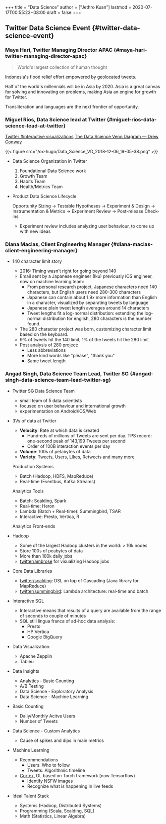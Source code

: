 +++
title = "Data Science"
author = ["Jethro Kuan"]
lastmod = 2020-07-17T00:55:23+08:00
draft = false
+++

## Twitter Data Science Event {#twitter-data-science-event}

### Maya Hari, Twitter Managing Director APAC {#maya-hari-twitter-managing-director-apac}

> World's largest collection of human thought

Indonesia's flood relief effort empowered by geolocated tweets.

Half of the world's millennials will be in Asia by 2020. Asia is a
great canvas for solving and innovating on problems, making Asia an
engine for growth for Twitter.

Transliteration and languages are the next frontier of opportunity.

### Miguel Rios, Data Science lead at Twitter {#miguel-rios-data-science-lead-at-twitter}

[Twitter #interactive visualizations](https://interactive.twitter.com/)
[The Data Science Venn Diagram — Drew Conway](http://drewconway.com/zia/2013/3/26/the-data-science-venn-diagram)

{{< figure src="/ox-hugo/Data_Science_VD_2018-12-06_19-05-38.png" >}}

<!--list-separator-->

- Data Science Organization in Twitter

  1.  Foundational Data Science work
  2.  Growth Team
  3.  Habits Team
  4.  Health/Metrics Team

<!--list-separator-->

- Product Data Science Lifecycle

  Opportunity Sizing -> Testable Hypotheses -> Experiment & Design ->
  Instrumentation & Metrics -> Experiment Review -> Post-release
  Check-ins

  - Experiment review includes analyzing user behaviour, to come up with
    new ideas

### Diana Macias, Client Engineering Manager {#diana-macias-client-engineering-manager}

<!--list-separator-->

- 140 character limit story

  - 2016: Timing wasn't right for going beyond 140
  - Email sent by a Japanese engineer (Iku) previously iOS engineer,
    now on machine learning team:
    - From personal research project, Japanese characters need 140 characters, but English users need
      280-300 characters
    - Japanese can contain about 1.9x more information than English in a
      character, visualized by separating tweets by language
    - Japanese plain tweet length averages around 14 characters
    - Tweet lengths fit a log-normal distribution: extending the
      log-normal distribution for english, 280 characters is the number found.
  - The 280 character project was born, customizing character limit
    based on the keyboard.
  - 9% of tweets hit the 140 limit, 1% of the tweets hit the 280 limit
  - Post analysis of 280 project:
    - Less abbreviations
    - More kind words like "please", "thank you"
    - Same tweet length

### Angad Singh, Data Science Team Lead, Twitter SG {#angad-singh-data-science-team-lead-twitter-sg}

<!--list-separator-->

- Twitter SG Data Science Team

  - small team of 5 data scientists
  - focused on user behaviour and international growth
  - experimentation on Android/iOS/Web

<!--list-separator-->

- 3Vs of data at Twitter

  - **Velocity**: Rate at which data is created
    - Hundreds of millions of Tweets are sent per day. TPS record:
      one-second peak of 143,199 Tweets per second
    - Order of 100B interaction events per day
  - **Volume**: 100s of petabytes of data
  - **Variety**: Tweets, Users, LIkes, Retweets and many more

  Production Systems

  - Batch (Hadoop, HDFS, MapReduce)
  - Real-time (Eventbus, Kafka Streams)

  Analytics Tools

  - Batch: Scalding, Spark
  - Real-time: Heron
  - Lambda (Batch + Real-time): Summingbird, TSAR
  - Interactive: Presto, Vertica, R

  Analytics Front-ends

<!--list-separator-->

- Hadoop

  - Some of the largest Hadoop clusters in the world: > 10k nodes
  - Store 100s of peabytes of data
  - More than 100k daily jobs
  - [twitter/ambrose](https://github.com/twitter/ambrose) for visualizing Hadoop jobs

<!--list-separator-->

- Core Data Libraries

  - [twitter/scalding](https://github.com/twitter/scalding): DSL on top of Cascading (Java library for MapReduce)
  - [twitter/summingbird](https://github.com/twitter/summingbird): Lambda architecture: real-time and batch

<!--list-separator-->

- Interactive SQL

  - Interactive means that results of a query are available from the
    range of seconds to couple of minutes
  - SQL still lingua franca of ad-hoc data analysis:
    - Presto
    - HP Vertica
    - Google BigQuery

<!--list-separator-->

- Data Visualization:

  - Apache Zepplin
  - Tableu

<!--list-separator-->

- Data Insights

  - Analytics - Basic Counting
  - A/B Testing
  - Data Science - Exploratory Analysis
  - Data Science - Machine Learning

<!--list-separator-->

- Basic Counting

  - Daily/Monthly Acitve Users
  - Number of Tweets

<!--list-separator-->

- Data Science - Custom Analytics

  - Cause of spikes and dips in main metrics

<!--list-separator-->

- Machine Learning

  - Recommendations
    - Users: Who to follow
    - Tweets: Algorithmic timeline
  - [Cortex](https://cortex.twitter.com/en.html), DL based on Torch framework (now Tensorflow)
    - Identify NSFW images
    - Recognize what is happening in live feeds

<!--list-separator-->

- Ideal Talent Stack

  - Systems (Hadoop, Distributed Systems)
  - Programming (Scala, Scalding, SQL)
  - Math (Statistics, Linear Algebra)
